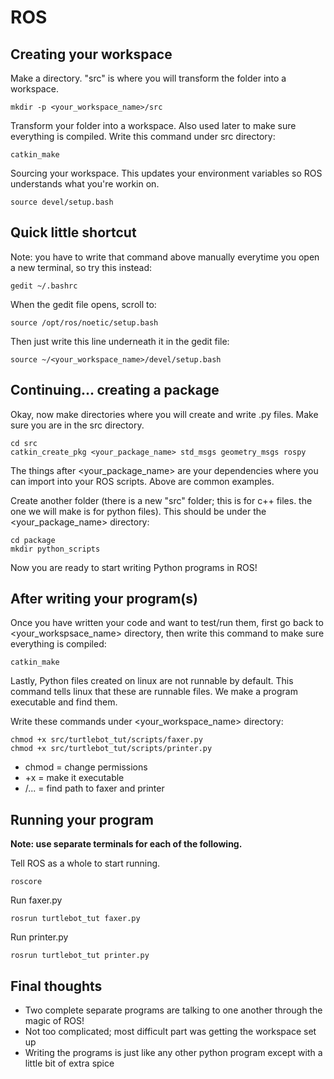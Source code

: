 # ROS

## Creating your workspace

Make a directory. "src" is where you will transform the folder into a workspace.
```
mkdir -p <your_workspace_name>/src
```
Transform your folder into a workspace. Also used later to make sure everything is compiled. Write this command under src directory:
```
catkin_make
```
Sourcing your workspace. This updates your environment variables so ROS understands what you're workin on.
```
source devel/setup.bash
```
## Quick little shortcut

Note: you have to write that command above manually everytime you open a new terminal, so try this instead:
```
gedit ~/.bashrc
```
When the gedit file opens, scroll to:
```
source /opt/ros/noetic/setup.bash
```
Then just write this line underneath it in the gedit file:
```
source ~/<your_workspace_name>/devel/setup.bash
```
## Continuing... creating a package
Okay, now make directories where you will create and write .py files. Make sure you are in the src directory.
```
cd src
catkin_create_pkg <your_package_name> std_msgs geometry_msgs rospy
```
The things after <your_package_name> are your dependencies where you can import into your ROS scripts. Above are common examples.

Create another folder (there is a new "src" folder; this is for c++ files. the one we will make is for python files). This should be under the <your_package_name> directory:
```
cd package
mkdir python_scripts
```
Now you are ready to start writing Python programs in ROS!

## After writing your program(s)

Once you have written your code and want to test/run them, first go back to <your_workspsace_name> directory, then write this command to make sure everything is compiled:
```
catkin_make
```
Lastly, Python files created on linux are not runnable by default. This command tells linux that these are runnable files. We make a program executable and find them.

Write these commands under <your_workspace_name> directory:
```
chmod +x src/turtlebot_tut/scripts/faxer.py
chmod +x src/turtlebot_tut/scripts/printer.py
```
- chmod = change permissions
- +x = make it executable
- /... = find path to faxer and printer

## Running your program

**Note: use separate terminals for each of the following.**

Tell ROS as a whole to start running.
```
roscore
```
Run faxer.py
```
rosrun turtlebot_tut faxer.py
```
Run printer.py
```
rosrun turtlebot_tut printer.py
```

## Final thoughts
- Two complete separate programs are talking to one another through the magic of ROS!
- Not too complicated; most difficult part was getting the workspace set up
- Writing the programs is just like any other python program except with a little bit of extra spice
